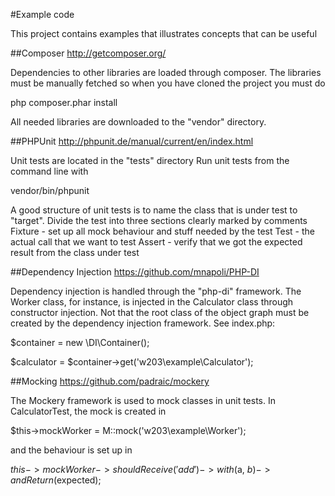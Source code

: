 #Example code

This project contains examples that illustrates concepts that can be useful


##Composer
http://getcomposer.org/ 

Dependencies to other libraries are loaded through composer. The libraries must be manually fetched so when you have cloned the project you must do

  php composer.phar install

All needed libraries are downloaded to the "vendor" directory.


##PHPUnit
http://phpunit.de/manual/current/en/index.html 

Unit tests are located in the "tests" directory
Run unit tests from the command line with

  vendor/bin/phpunit

A good structure of unit tests is to name the class that is under test to "target".
Divide the test into three sections clearly marked by comments
  Fixture - set up all mock behaviour and stuff needed by the test
  Test - the actual call that we want to test
  Assert - verify that we got the expected result from the class under test


##Dependency Injection
https://github.com/mnapoli/PHP-DI 

Dependency injection is handled through the "php-di" framework. The Worker class, for instance, is injected in the
Calculator class through constructor injection. Not that the root class of the object graph must be created by the
dependency injection framework. See index.php:

  $container = new \DI\Container(); 
  
  $calculator = $container->get('w203\example\Calculator');


##Mocking
https://github.com/padraic/mockery 

The Mockery framework is used to mock classes in unit tests.
In CalculatorTest, the mock is created in

  $this->mockWorker = M::mock('w203\example\Worker');

and the behaviour is set up in

  $this->mockWorker->shouldReceive('add')->with($a, $b)->andReturn($expected);

